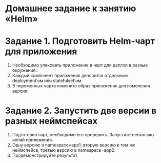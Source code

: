 # Домашнее задание к занятию «Helm»

# Задание 1. Подготовить Helm-чарт для приложения
1) Необходимо упаковать приложение в чарт для деплоя в разные окружения.
2) Каждый компонент приложения деплоится отдельным deployment’ом или statefulset’ом.
3) В переменных чарта измените образ приложения для изменения версии.





# Задание 2. Запустить две версии в разных неймспейсах
1) Подготовив чарт, необходимо его проверить. Запуститe несколько копий приложения.
2) Одну версию в namespace=app1, вторую версию в том же неймспейсе, третью версию в namespace=app2.
3) Продемонстрируйте результат.
